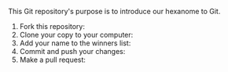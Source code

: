 This Git repository's purpose is to introduce our hexanome to Git.

1. Fork this repository:
2. Clone your copy to your computer:
3. Add your name to the winners list:
4. Commit and push your changes:
5. Make a pull request:
